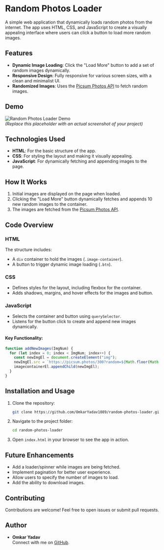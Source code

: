# Random Photos Loader

A simple web application that dynamically loads random photos from the internet. The app uses HTML, CSS, and JavaScript to create a visually appealing interface where users can click a button to load more random images.

## Features

- **Dynamic Image Loading**: Click the "Load More" button to add a set of random images dynamically.
- **Responsive Design**: Fully responsive for various screen sizes, with a clean and minimalist UI.
- **Randomized Images**: Uses the [Picsum Photos API](https://picsum.photos/) to fetch random images.

## Demo

![Random Photos Loader Demo](https://via.placeholder.com/800x400?text=Random+Photos+Loader+Preview)  
*(Replace this placeholder with an actual screenshot of your project)*

## Technologies Used

- **HTML**: For the basic structure of the app.
- **CSS**: For styling the layout and making it visually appealing.
- **JavaScript**: For dynamically fetching and appending images to the page.

## How It Works

1. Initial images are displayed on the page when loaded.
2. Clicking the "Load More" button dynamically fetches and appends 10 new random images to the container.
3. The images are fetched from the [Picsum Photos API](https://picsum.photos/).

## Code Overview

### HTML
The structure includes:
- A `div` container to hold the images (`.image-container`).
- A button to trigger dynamic image loading (`.btn`).

### CSS
- Defines styles for the layout, including flexbox for the container.
- Adds shadows, margins, and hover effects for the images and button.

### JavaScript
- Selects the container and button using `querySelector`.
- Listens for the button click to create and append new images dynamically.

#### Key Functionality:
```javascript
function addNewImages(ImgNum) {
  for (let index = 0; index < ImgNum; index++) {
    const newImgEl = document.createElement("img");
    newImgEl.src = `https://picsum.photos/300?random=${Math.floor(Math.random() * 2000)}`;
    imagecontainerEl.appendChild(newImgEl);
  }
}
```

## Installation and Usage

1. Clone the repository:
   ```bash
   git clone https://github.com/OmkarYadav1089/random-photos-loader.git
   ```
2. Navigate to the project folder:
   ```bash
   cd random-photos-loader
   ```
3. Open `index.html` in your browser to see the app in action.

## Future Enhancements

- Add a loader/spinner while images are being fetched.
- Implement pagination for better user experience.
- Allow users to specify the number of images to load.
- Add the ability to download images.

## Contributing

Contributions are welcome! Feel free to open issues or submit pull requests.

## Author

- **Omkar Yadav**  
  Connect with me on [GitHub](https://github.com/OmkarYadav1089).
